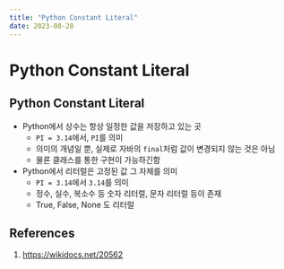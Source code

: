 ```yaml
---
title: "Python Constant Literal"
date: 2023-08-28
---
```


# Python Constant Literal

## Python Constant Literal

- Python에서 상수는 항상 일정한 값을 저장하고 있는 곳
  - `PI = 3.14`에서, `PI`를 의미
  - 의미의 개념일 뿐, 실제로 자바의 `final`처럼 값이 변경되지 않는 것은 아님
  - 물론 클래스를 통한 구현이 가능하긴함
- Python에서 리터럴은 고정된 값 그 자체를 의미
  - `PI = 3.14`에서 `3.14`를 의미
  - 정수, 실수, 복소수 등 숫자 리터럴, 문자 리터럴 등이 존재
  - True, False, None 도 리터럴

## References

1. https://wikidocs.net/20562
